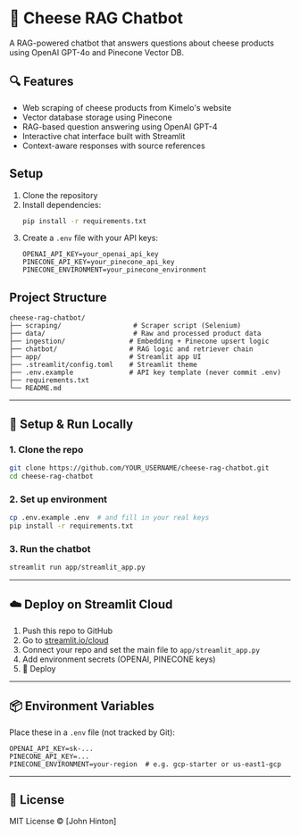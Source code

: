 # 🧀 Cheese RAG Chatbot

A RAG-powered chatbot that answers questions about cheese products using OpenAI GPT-4o and Pinecone Vector DB.

## 🔍 Features

- Web scraping of cheese products from Kimelo's website
- Vector database storage using Pinecone
- RAG-based question answering using OpenAI GPT-4
- Interactive chat interface built with Streamlit
- Context-aware responses with source references

## Setup

1. Clone the repository
2. Install dependencies:
   ```bash
   pip install -r requirements.txt
   ```
3. Create a `.env` file with your API keys:
   ```
   OPENAI_API_KEY=your_openai_api_key
   PINECONE_API_KEY=your_pinecone_api_key
   PINECONE_ENVIRONMENT=your_pinecone_environment
   ```

## Project Structure

```
cheese-rag-chatbot/
├── scraping/                  # Scraper script (Selenium)
├── data/                      # Raw and processed product data
├── ingestion/                # Embedding + Pinecone upsert logic
├── chatbot/                  # RAG logic and retriever chain
├── app/                      # Streamlit app UI
├── .streamlit/config.toml    # Streamlit theme
├── .env.example              # API key template (never commit .env)
├── requirements.txt
└── README.md
```

---

## 🚀 Setup & Run Locally

### 1. Clone the repo

```bash
git clone https://github.com/YOUR_USERNAME/cheese-rag-chatbot.git
cd cheese-rag-chatbot
```

### 2. Set up environment

```bash
cp .env.example .env  # and fill in your real keys
pip install -r requirements.txt
```

### 3. Run the chatbot

```bash
streamlit run app/streamlit_app.py
```

---

## ☁️ Deploy on Streamlit Cloud

1. Push this repo to GitHub
2. Go to [streamlit.io/cloud](https://streamlit.io/cloud)
3. Connect your repo and set the main file to `app/streamlit_app.py`
4. Add environment secrets (OPENAI, PINECONE keys)
5. 🚀 Deploy

---

## 📦 Environment Variables

Place these in a `.env` file (not tracked by Git):

```env
OPENAI_API_KEY=sk-...
PINECONE_API_KEY=...
PINECONE_ENVIRONMENT=your-region  # e.g. gcp-starter or us-east1-gcp
```

---

## 📝 License

MIT License © [John Hinton]
